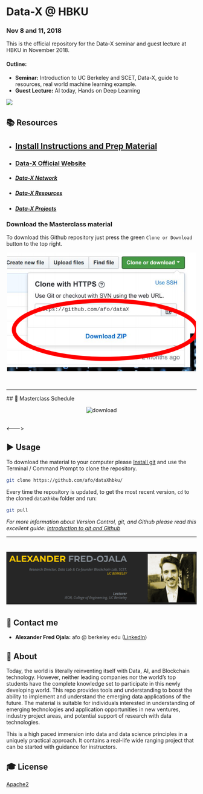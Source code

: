 Data-X @ HBKU
======================


### Nov 8 and 11, 2018

This is the official repository for the Data-X seminar and guest lecture at HBKU in November 2018.

#### Outline:
* **Seminar:** Introduction to UC Berkeley and SCET, Data-X, guide to resources, real world machine learning example.
* **Guest Lecture:** AI today, Hands on Deep Learning

<a href='https://data-x.blog'>
<img src='https://img.shields.io/badge/Data--X-Berkeley-yellow.svg'>
</a>


## 📚 Resources

* ## [Install Instructions and Prep Material](https://github.com/afo/dataXhbku/blob/master/install-instructions/setup-installation-masterclass.pdf)
* ### [Data-X Official Website](https://data-x.blog/)
* ##### [Data-X Network](https://data-x.blog/advisors/)
* ##### [Data-X Resources](https://data-x.blog/resources/)
* ##### [Data-X Projects](https://data-x.blog/projects/)


### Download the Masterclass material

To download this Github repository just press the green `Clone or Download` button to the top right.

<p align='center'>
   <img src="./imgs/zip.png" alt="download" width='500px'>
</p>
<br>





___

<!--->## 📝 Masterclass Schedule

<p align='center'>
   <img src="./imgs/sched.png" alt="download" width='700px'>
</p>
<br>
<--->
## ▶️ Usage

To download the material to your computer please [Install git](https://git-scm.com/downloads) and use the Terminal / Command Prompt to clone the repository.

```bash
git clone https://github.com/afo/dataXhbku/
```

Every time the repository is updated, to get the most recent version, `cd` to the cloned `dataXhkbu` folder and run:

```bash
git pull
```

*For more information about Version Control, git, and Github please read this excellent guide: [Introduction to git and Github](https://product.hubspot.com/blog/git-and-github-tutorial-for-beginners)*

---


<h1 align="center">
   <img src="./imgs/people2.png" alt="Data-X Instructors" width='550px'>
</h1>



## 📧 Contact me

- **Alexander Fred Ojala:** afo @ berkeley edu ([LinkedIn](https://www.linkedin.com/in/alexanderfo/))

## 📁 About

Today, the world is literally reinventing itself with Data, AI, and Blockchain technology.  However, neither leading companies nor the world’s top students have the complete knowledge set to participate in this newly developing world.  This repo provides tools and understanding to boost the ability to implement and understand the emerging data applications of the future.  The material is suitable for individuals interested in understanding of emerging technologies and application opportunities in new ventures, industry project areas, and potential support of research with data technologies.

This is a high paced immersion into data and data science principles in a uniquely practical approach.  It contains a real-life wide ranging project that can be started with guidance for instructors.

## 🎓 License

[Apache2](https://www.apache.org/licenses/LICENSE-2.0)

